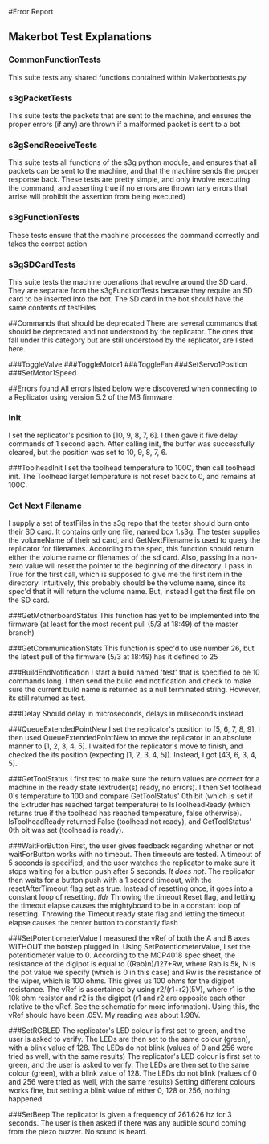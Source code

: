 #Error Report

## Makerbot Test Explanations

### CommonFunctionTests
This suite tests any shared functions contained within Makerbottests.py

### s3gPacketTests
This suite tests the packets that are sent to the machine, and ensures the proper errors (if any) are thrown if a malformed packet is sent to a bot

### s3gSendReceiveTests
This suite tests all functions of the s3g python module, and ensures that all packets can be sent to the machine, and that the machine sends the proper response back.  These tests are pretty simple, and only involve executing the command, and asserting true if no errors are thrown (any errors that arrise will prohibit the assertion from being executed)

### s3gFunctionTests
These tests ensure that the machine processes the command correctly and takes the correct action

### s3gSDCardTests
This suite tests the machine operations that revolve around the SD card.  They are separate from the s3gFunctionTests because they require an SD card to be inserted into the bot.  The SD card in the bot should have the same contents of testFiles


##Commands that should be deprecated
There are several commands that should be deprecated and not understood by the replicator.  The ones that fall under this category but are still understood by the replicator, are listed here.

###ToggleValve
###ToggleMotor1
###ToggleFan
###SetServo1Position
###SetMotor1Speed

##Errors found
All errors listed below were discovered when connecting to a Replicator using version 5.2 of the MB firmware.


### Init
I set the replicator's position to [10, 9, 8, 7, 6].  I then gave it five delay commands of 1 second each.  After calling init, the buffer was successfully cleared, but the position was set to 10, 9, 8, 7, 6.

###ToolheadInit
I set the toolhead temperature to 100C, then call toolhead init.  The ToolheadTargetTemperature is not reset back to 0, and remains at 100C.

### Get Next Filename
I supply a set of testFiles in the s3g repo that the tester should burn onto their SD card.  It contains only one file, named box 1.s3g.  The tester supplies the volumeName of their sd card, and GetNextFilename is used to query the replicator for filenames.  According to the spec, this function should return either the volume name or filenames of the sd card.  Also, passing in a non-zero value will reset the pointer to the beginning of the directory.  I pass in True for the first call, which is supposed to give me the first item in the directory.  Intuitively, this probably should be the volume name, since its spec'd that it will return the volume name.  But, instead I get the first file on the SD card.

###GetMotherboardStatus
This function has yet to be implemented into the firmware (at least for the most recent pull (5/3 at 18:49) of the master branch)

###GetCommunicationStats
This function is spec'd to use number 26, but the latest pull of the firmware (5/3 at 18:49) has it defined to 25

###BuildEndNotification
I start a build named 'test' that is specified to be 10 commands long.  I then send the build end notification and check to make sure the current build name is returned as a null terminated string.  However, its still returned as test.

###Delay
Should delay in microseconds, delays in miliseconds instead

###QueueExtendedPointNew
I set the replicator's position to [5, 6, 7, 8, 9].  I then used QueueExtendedPointNew to move the replicator in an absolute manner to [1, 2, 3, 4, 5].  I waited for the replicator's move to finish, and checked the its position (expecting [1, 2, 3, 4, 5]).  Instead, I got [43, 6, 3, 4, 5].  

###GetToolStatus
I first test to make sure the return values are correct for a machine in the ready state (extruder(s) ready, no errors).  I then Set toolhead 0's temperature to 100 and compare GetToolStatus' 0th bit (which is set if the Extruder has reached target temperature) to IsToolheadReady (which returns true if the toolhead has reached temperature, false otherwise).  IsToolheadReady returned False (toolhead not ready), and GetToolStatus' 0th bit was set (toolhead is ready).

###WaitForButton
First, the user gives feedback regarding whether or not  waitForButton works with no timeout.  Then timeouts are tested.  A timeout of 5 seconds is specified, and the user watches the replicator to make sure it stops waiting for a button push after 5 seconds.  _It does not_.   The replicator then waits for a button push with a 1 second timeout, with the resetAfterTimeout flag set as true.  Instead of resetting once, it goes into a constant loop of resetting.
_tldr_
Throwing the timeout Reset flag, and letting the timeout elapse causes the mightyboard to be in a constant loop of resetting.
Throwing the Timeout ready state flag and letting the timeout elapse causes the center button to constantly flash

###SetPotentiometerValue
I measured the vRef of both the A and B axes WITHOUT the botstep plugged in.  Using SetPotentiometerValue, I set the potentiometer value to 0.  According to the MCP4018 spec sheet, the resistance of the digipot is equal to ((Rab)n)/127+Rw, where Rab is 5k, N is the pot value we specify (which is 0 in this case) and Rw is the resistance of the wiper, which is 100 ohms.  This gives us 100 ohms for the digipot resistance.  The vRef is ascertained by using r2/(r1+r2)(5V), where r1 is the 10k ohm resistor and r2 is the digipot (r1 and r2 are opposite each other relative to the vRef.  See the schematic for more information).  Using this, the vRef should have been .05V.  My reading was about 1.98V.

###SetRGBLED
The replicator's LED colour is first set to green, and the user is asked to verify.  The LEDs are then set to the same colour (green), with a blink value of 128.  The LEDs do not blink  (values of 0 and 256 were tried as well, with the same results)
The replicator's LED colour is first set to green, and the user is asked to verify.  The LEDs are then set to the same colour (green), with a blink value of 128.  The LEDs do not blink  (values of 0 and 256 were tried as well, with the same results)
Setting different colours works fine, but setting a blink value of either 0, 128 or 256, nothing happened

###SetBeep
The replicator is given a frequency of 261.626 hz for 3 seconds.  The user is then asked if there was any audible sound coming from the piezo buzzer.  No sound is heard.
